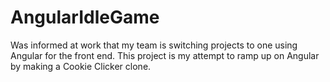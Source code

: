 AngularIdleGame
===============

Was informed at work that my team is switching projects to one using Angular for the front end.  This project is my attempt to ramp up on Angular by making a Cookie Clicker clone.
